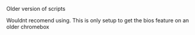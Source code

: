 Older version of scripts


Wouldnt recomend using. This is only setup to get the bios feature on an older chromebox
